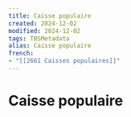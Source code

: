 ```yaml
---
title: Caisse populaire
created: 2024-12-02
modified: 2024-12-02
tags: TBSMetadata
alias: Caisse populaire
french:
- "[[2661 Caisses populaires]]"
---
```

# Caisse populaire
